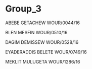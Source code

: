 # Group_3

ABEBE GETACHEW
WOUR/0044/16

BLEN MESFIN
WOUR/0510/16

DAGIM DEMISSEW
WOUR/0528/16

EYADERADDIS BELETE
WOUR/0749/16

MEKLIT MULUGETA
WOUR/1286/16
